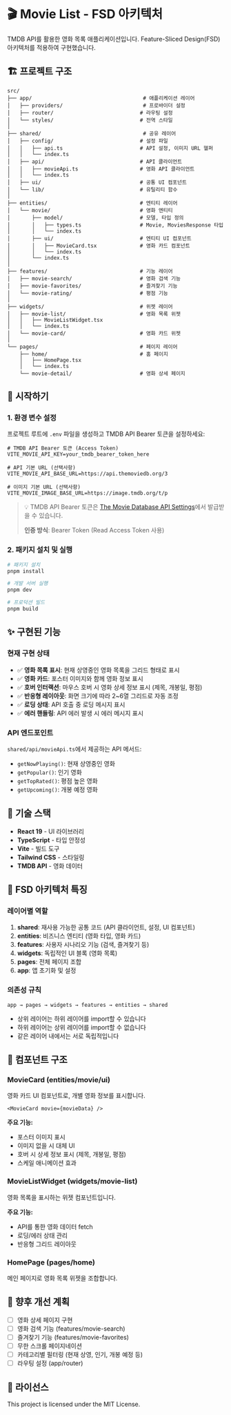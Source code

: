 # 🎬 Movie List - FSD 아키텍처

TMDB API를 활용한 영화 목록 애플리케이션입니다. Feature-Sliced Design(FSD) 아키텍처를 적용하여 구현했습니다.

## 🏗️ 프로젝트 구조

```
src/
├── app/                                    # 애플리케이션 레이어
│   ├── providers/                          # 프로바이더 설정
│   ├── router/                            # 라우팅 설정
│   └── styles/                            # 전역 스타일
│
├── shared/                                 # 공유 레이어
│   ├── config/                            # 설정 파일
│   │   ├── api.ts                         # API 설정, 이미지 URL 헬퍼
│   │   └── index.ts
│   ├── api/                               # API 클라이언트
│   │   ├── movieApi.ts                    # 영화 API 클라이언트
│   │   └── index.ts
│   ├── ui/                                # 공통 UI 컴포넌트
│   └── lib/                               # 유틸리티 함수
│
├── entities/                              # 엔티티 레이어
│   └── movie/                             # 영화 엔티티
│       ├── model/                         # 모델, 타입 정의
│       │   ├── types.ts                   # Movie, MoviesResponse 타입
│       │   └── index.ts
│       ├── ui/                            # 엔티티 UI 컴포넌트
│       │   ├── MovieCard.tsx              # 영화 카드 컴포넌트
│       │   └── index.ts
│       └── index.ts
│
├── features/                              # 기능 레이어
│   ├── movie-search/                      # 영화 검색 기능
│   ├── movie-favorites/                   # 즐겨찾기 기능
│   └── movie-rating/                      # 평점 기능
│
├── widgets/                               # 위젯 레이어
│   ├── movie-list/                        # 영화 목록 위젯
│   │   ├── MovieListWidget.tsx
│   │   └── index.ts
│   └── movie-card/                        # 영화 카드 위젯
│
└── pages/                                 # 페이지 레이어
    ├── home/                              # 홈 페이지
    │   ├── HomePage.tsx
    │   └── index.ts
    └── movie-detail/                      # 영화 상세 페이지
```

## 🚀 시작하기

### 1. 환경 변수 설정

프로젝트 루트에 `.env` 파일을 생성하고 TMDB API Bearer 토큰을 설정하세요:

```env
# TMDB API Bearer 토큰 (Access Token)
VITE_MOVIE_API_KEY=your_tmdb_bearer_token_here

# API 기본 URL (선택사항)
VITE_MOVIE_API_BASE_URL=https://api.themoviedb.org/3

# 이미지 기본 URL (선택사항)
VITE_MOVIE_IMAGE_BASE_URL=https://image.tmdb.org/t/p
```

> 💡 TMDB API Bearer 토큰은 [The Movie Database API Settings](https://www.themoviedb.org/settings/api)에서 발급받을 수 있습니다.
> 
> **인증 방식**: Bearer Token (Read Access Token 사용)

### 2. 패키지 설치 및 실행

```bash
# 패키지 설치
pnpm install

# 개발 서버 실행
pnpm dev

# 프로덕션 빌드
pnpm build
```

## ✨ 구현된 기능

### 현재 구현 상태

- ✅ **영화 목록 표시**: 현재 상영중인 영화 목록을 그리드 형태로 표시
- ✅ **영화 카드**: 포스터 이미지와 함께 영화 정보 표시
- ✅ **호버 인터랙션**: 마우스 호버 시 영화 상세 정보 표시 (제목, 개봉일, 평점)
- ✅ **반응형 레이아웃**: 화면 크기에 따라 2~6열 그리드로 자동 조정
- ✅ **로딩 상태**: API 호출 중 로딩 메시지 표시
- ✅ **에러 핸들링**: API 에러 발생 시 에러 메시지 표시

### API 엔드포인트

`shared/api/movieApi.ts`에서 제공하는 API 메서드:

- `getNowPlaying()`: 현재 상영중인 영화
- `getPopular()`: 인기 영화
- `getTopRated()`: 평점 높은 영화
- `getUpcoming()`: 개봉 예정 영화

## 🎨 기술 스택

- **React 19** - UI 라이브러리
- **TypeScript** - 타입 안정성
- **Vite** - 빌드 도구
- **Tailwind CSS** - 스타일링
- **TMDB API** - 영화 데이터

## 📐 FSD 아키텍처 특징

### 레이어별 역할

1. **shared**: 재사용 가능한 공통 코드 (API 클라이언트, 설정, UI 컴포넌트)
2. **entities**: 비즈니스 엔티티 (영화 타입, 영화 카드)
3. **features**: 사용자 시나리오 기능 (검색, 즐겨찾기 등)
4. **widgets**: 독립적인 UI 블록 (영화 목록)
5. **pages**: 전체 페이지 조합
6. **app**: 앱 초기화 및 설정

### 의존성 규칙

```
app → pages → widgets → features → entities → shared
```

- 상위 레이어는 하위 레이어를 import할 수 있습니다
- 하위 레이어는 상위 레이어를 import할 수 없습니다
- 같은 레이어 내에서는 서로 독립적입니다

## 📝 컴포넌트 구조

### MovieCard (entities/movie/ui)

영화 카드 UI 컴포넌트로, 개별 영화 정보를 표시합니다.

```tsx
<MovieCard movie={movieData} />
```

**주요 기능:**
- 포스터 이미지 표시
- 이미지 없을 시 대체 UI
- 호버 시 상세 정보 표시 (제목, 개봉일, 평점)
- 스케일 애니메이션 효과

### MovieListWidget (widgets/movie-list)

영화 목록을 표시하는 위젯 컴포넌트입니다.

**주요 기능:**
- API를 통한 영화 데이터 fetch
- 로딩/에러 상태 관리
- 반응형 그리드 레이아웃

### HomePage (pages/home)

메인 페이지로 영화 목록 위젯을 조합합니다.

## 🔧 향후 개선 계획

- [ ] 영화 상세 페이지 구현
- [ ] 영화 검색 기능 (features/movie-search)
- [ ] 즐겨찾기 기능 (features/movie-favorites)
- [ ] 무한 스크롤 페이지네이션
- [ ] 카테고리별 필터링 (현재 상영, 인기, 개봉 예정 등)
- [ ] 라우팅 설정 (app/router)

## 📄 라이선스

This project is licensed under the MIT License.
